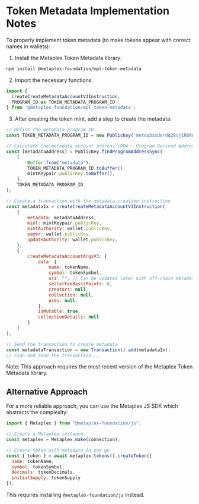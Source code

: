# Token Metadata Implementation Notes

To properly implement token metadata (to make tokens appear with correct names in wallets):

1. Install the Metaplex Token Metadata library:
```bash
npm install @metaplex-foundation/mpl-token-metadata
```

2. Import the necessary functions:
```javascript
import { 
  createCreateMetadataAccountV3Instruction,
  PROGRAM_ID as TOKEN_METADATA_PROGRAM_ID
} from '@metaplex-foundation/mpl-token-metadata';
```

3. After creating the token mint, add a step to create the metadata:

```javascript
// Define the metadata program ID
const TOKEN_METADATA_PROGRAM_ID = new PublicKey('metaqbxxUerdq28cj1RbAWkYQm3ybzjb6a8bt518x1s');

// Calculate the metadata account address (PDA - Program Derived Address)
const [metadataAddress] = PublicKey.findProgramAddressSync(
    [
        Buffer.from("metadata"),
        TOKEN_METADATA_PROGRAM_ID.toBuffer(),
        mintKeypair.publicKey.toBuffer(),
    ],
    TOKEN_METADATA_PROGRAM_ID
);

// Create a transaction with the metadata creation instruction
const metadataIx = createCreateMetadataAccountV3Instruction(
    {
        metadata: metadataAddress,
        mint: mintKeypair.publicKey,
        mintAuthority: wallet.publicKey,
        payer: wallet.publicKey,
        updateAuthority: wallet.publicKey,
    },
    {
        createMetadataAccountArgsV3: {
            data: {
                name: tokenName,
                symbol: tokenSymbol,
                uri: "", // Can be updated later with off-chain metadata
                sellerFeeBasisPoints: 0,
                creators: null,
                collection: null,
                uses: null,
            },
            isMutable: true,
            collectionDetails: null
        }
    }
);

// Send the transaction to create metadata
const metadataTransaction = new Transaction().add(metadataIx);
// Sign and send the transaction...
```

Note: This approach requires the most recent version of the Metaplex Token Metadata library.

## Alternative Approach

For a more reliable approach, you can use the Metaplex JS SDK which abstracts the complexity:

```javascript
import { Metaplex } from "@metaplex-foundation/js";

// Create a Metaplex instance
const metaplex = Metaplex.make(connection);

// Create token with metadata in one go
const { token } = await metaplex.tokens().createToken({
  name: tokenName,
  symbol: tokenSymbol,
  decimals: tokenDecimals,
  initialSupply: tokenSupply
});
```

This requires installing `@metaplex-foundation/js` instead.